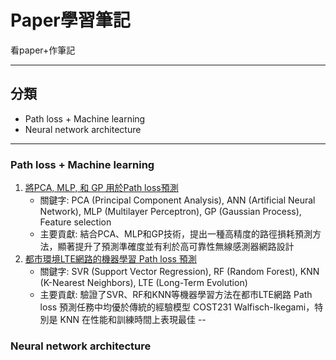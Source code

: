 # Paper學習筆記
看paper+作筆記

---
## 分類
- Path loss + Machine learning
- Neural network architecture 

---
### Path loss + Machine learning
 1. [將PCA, MLP, 和 GP 用於Path loss預測](/Path%20Loss%20Prediction/Path_Loss_Prediction_Based_on_Machine_Learning_Techniques_Principal_Component_Analysis_Artificial_Neural_Network_and_Gaussian_Process/README.md)
    * 關鍵字: PCA (Principal Component Analysis), ANN (Artificial Neural Network), MLP (Multilayer Perceptron), GP (Gaussian Process), Feature selection 
    * 主要貢獻: 結合PCA、MLP和GP技術，提出一種高精度的路徑損耗預測方法，顯著提升了預測準確度並有利於高可靠性無線感測器網路設計
 2. [都市環境LTE網路的機器學習 Path loss 預測](/Path%20Loss%20Prediction/Machine_Learning-Based_Methods_for_Path_Loss_Prediction_in_Urban_Environment_for_LTE_Networks/README.md)
    * 關鍵字: SVR (Support Vector Regression), RF (Random Forest), KNN (K-Nearest Neighbors), LTE (Long-Term Evolution)
    * 主要貢獻: 驗證了SVR、RF和KNN等機器學習方法在都市LTE網路 Path loss 預測任務中均優於傳統的經驗模型 COST231 Walfisch-Ikegami，特別是 KNN 在性能和訓練時間上表現最佳
--
### Neural network architecture